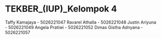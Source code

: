 # TEKBER_(IUP)_Kelompok 4
Taffy Kamajaya - 5026221047 
Ravarel Athalla - 5026221048 
Justin Ariyuna - 5026221049 
Angela Pratiwi - 5026221052 
Dimas Gistha Adnyana - 5026221057
